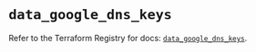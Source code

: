 # `data_google_dns_keys`

Refer to the Terraform Registry for docs: [`data_google_dns_keys`](https://registry.terraform.io/providers/hashicorp/google/6.20.0/docs/data-sources/dns_keys).
